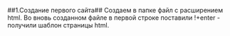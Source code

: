 ##1.Создание первого сайта##
Создаем в папке файл с расширением html.
Во вновь созданном файле в первой строке поставили !+enter - получили шаблон страницы html.